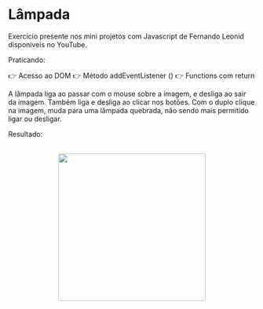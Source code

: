 # Lâmpada

Exercício presente nos mini projetos com Javascript de Fernando Leonid disponíveis no YouTube.

Praticando:

👉 Acesso ao DOM
👉 Método addEventListener ()
👉 Functions com return

A lâmpada liga ao passar com o mouse sobre a imagem, e desliga ao sair da imagem.
Também liga e desliga ao clicar nos botões.
Com o duplo clique na imagem, muda para uma lâmpada quebrada, não sendo mais permitido ligar ou desligar.

Resultado:

<br>

<div align="center">
<img src="https://user-images.githubusercontent.com/87499710/167676051-4cd34ab4-6934-4a28-b0dd-7713bf2f7aec.gif" width="300px"/>
</div>
